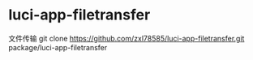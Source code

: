 # luci-app-filetransfer
文件传输
git clone https://github.com/zxl78585/luci-app-filetransfer.git package/luci-app-filetransfer
